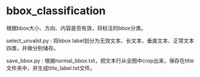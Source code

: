 # bbox_classification
根据bbox大小、方向、内容是否有效，将标注的bbox分类。

select_unvalid.py : 将bbox label划分为无效文本、长文本、垂直文本、正常文本四类，并做分别储存。

save_bbox.py : 根据normal_bbox.txt，把文本行从全图中crop出来，保存在title文件夹中，并生成title_label.txt文件。
